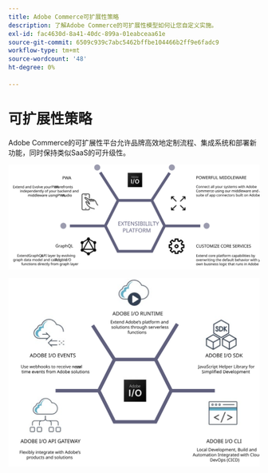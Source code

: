 ```yaml
---
title: Adobe Commerce可扩展性策略
description: 了解Adobe Commerce的可扩展性模型如何让您自定义实施。
exl-id: fac4630d-8a41-40dc-899a-01eabceaa61e
source-git-commit: 6509c939c7abc5462bffbe104466b2ff9e6fadc9
workflow-type: tm+mt
source-wordcount: '48'
ht-degree: 0%

---
```


# 可扩展性策略

Adobe Commerce的可扩展性平台允许品牌高效地定制流程、集成系统和部署新功能，同时保持类似SaaS的可升级性。

![Adobe Commerce可扩展性策略图](../../assets/playbooks/extensibility-strategy-1.svg)

![Adobe Commerce可扩展性策略图](../../assets/playbooks/extensibility-strategy-2.svg)
